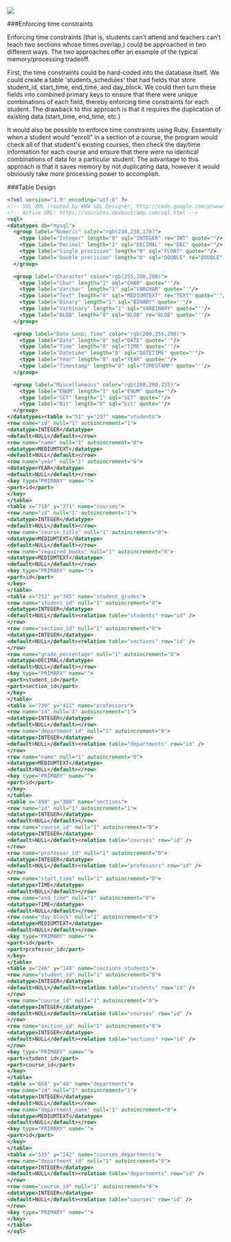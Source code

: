 <img src="http://i.imgur.com/UDOgsEE.png"/>

###Enforcing time constraints

Enforcing time constraints (that is, students can't attend and teachers can't teach two sections whose times overlap,) could be approached in two different ways. The two approaches offer an
example of the typical memory/processing tradeoff.

First, the time constraints could be hard-coded into the database itself. We could create a
table 'students_schedules' that had fields that store student_id, start_time, end_time, and
day_block. We could then turn these fields into combined primary keys to ensure that there were
unique combinations of each field, thereby enforcing time constraints for each student. The
drawback to this approach is that it requires the duplication of existing data (start_time,
end_time, etc.)

It would also be possible to enforce time constraints using Ruby.  Essentially when a student would "enroll" in a section of a course, the program would check all of that student's existing courses, then check the day/time information for each course and ensure that there were no identical combinations of data for a particular student.  The advantage to this approach is that it saves memory by not duplicating data, however it would obviously take more processing power to accomplish.

###Table Design

```xml
<?xml version="1.0" encoding="utf-8" ?>
<!-- SQL XML created by WWW SQL Designer, http://code.google.com/p/wwwsqldesigner/ -->
<!-- Active URL: https://socrates.devbootcamp.com/sql.html -->
<sql>
<datatypes db="mysql">
  <group label="Numeric" color="rgb(238,238,170)">
    <type label="Integer" length="0" sql="INTEGER" re="INT" quote=""/>
    <type label="Decimal" length="1" sql="DECIMAL" re="DEC" quote=""/>
    <type label="Single precision" length="0" sql="FLOAT" quote=""/>
    <type label="Double precision" length="0" sql="DOUBLE" re="DOUBLE" quote=""/>
  </group>

  <group label="Character" color="rgb(255,200,200)">
    <type label="Char" length="1" sql="CHAR" quote="'"/>
    <type label="Varchar" length="1" sql="VARCHAR" quote="'"/>
    <type label="Text" length="0" sql="MEDIUMTEXT" re="TEXT" quote="'"/>
    <type label="Binary" length="1" sql="BINARY" quote="'"/>
    <type label="Varbinary" length="1" sql="VARBINARY" quote="'"/>
    <type label="BLOB" length="0" sql="BLOB" re="BLOB" quote="'"/>
  </group>

  <group label="Date &amp; Time" color="rgb(200,255,200)">
    <type label="Date" length="0" sql="DATE" quote="'"/>
    <type label="Time" length="0" sql="TIME" quote="'"/>
    <type label="Datetime" length="0" sql="DATETIME" quote="'"/>
    <type label="Year" length="0" sql="YEAR" quote=""/>
    <type label="Timestamp" length="0" sql="TIMESTAMP" quote="'"/>
  </group>

  <group label="Miscellaneous" color="rgb(200,200,255)">
    <type label="ENUM" length="1" sql="ENUM" quote=""/>
    <type label="SET" length="1" sql="SET" quote=""/>
    <type label="Bit" length="0" sql="bit" quote=""/>
  </group>
</datatypes><table x="51" y="237" name="students">
<row name="id" null="1" autoincrement="1">
<datatype>INTEGER</datatype>
<default>NULL</default></row>
<row name="name" null="1" autoincrement="0">
<datatype>MEDIUMTEXT</datatype>
<default>NULL</default></row>
<row name="year" null="1" autoincrement="0">
<datatype>YEAR</datatype>
<default>NULL</default></row>
<key type="PRIMARY" name="">
<part>id</part>
</key>
</table>
<table x="718" y="271" name="courses">
<row name="id" null="1" autoincrement="1">
<datatype>INTEGER</datatype>
<default>NULL</default></row>
<row name="course_title" null="1" autoincrement="0">
<datatype>MEDIUMTEXT</datatype>
<default>NULL</default></row>
<row name="required_books" null="1" autoincrement="0">
<datatype>MEDIUMTEXT</datatype>
<default>NULL</default></row>
<key type="PRIMARY" name="">
<part>id</part>
</key>
</table>
<table x="251" y="345" name="student_grades">
<row name="student_id" null="1" autoincrement="0">
<datatype>INTEGER</datatype>
<default>NULL</default><relation table="students" row="id" />
</row>
<row name="section_id" null="1" autoincrement="0">
<datatype>INTEGER</datatype>
<default>NULL</default><relation table="sections" row="id" />
</row>
<row name="grade_percentage" null="1" autoincrement="0">
<datatype>DECIMAL</datatype>
<default>NULL</default></row>
<key type="PRIMARY" name="">
<part>student_id</part>
<part>section_id</part>
</key>
</table>
<table x="739" y="411" name="professors">
<row name="id" null="1" autoincrement="1">
<datatype>INTEGER</datatype>
<default>NULL</default></row>
<row name="department_id" null="1" autoincrement="0">
<datatype>INTEGER</datatype>
<default>NULL</default><relation table="departments" row="id" />
</row>
<row name="name" null="1" autoincrement="0">
<datatype>MEDIUMTEXT</datatype>
<default>NULL</default></row>
<key type="PRIMARY" name="">
<part>id</part>
</key>
</table>
<table x="499" y="300" name="sections">
<row name="id" null="1" autoincrement="1">
<datatype>INTEGER</datatype>
<default>NULL</default></row>
<row name="course_id" null="1" autoincrement="0">
<datatype>INTEGER</datatype>
<default>NULL</default><relation table="courses" row="id" />
</row>
<row name="professor_id" null="1" autoincrement="0">
<datatype>INTEGER</datatype>
<default>NULL</default><relation table="professors" row="id" />
</row>
<row name="start_time" null="1" autoincrement="0">
<datatype>TIME</datatype>
<default>NULL</default></row>
<row name="end_time" null="1" autoincrement="0">
<datatype>TIME</datatype>
<default>NULL</default></row>
<row name="day_block" null="1" autoincrement="0">
<datatype>MEDIUMTEXT</datatype>
<default>NULL</default></row>
<key type="PRIMARY" name="">
<part>id</part>
<part>professor_id</part>
</key>
</table>
<table x="246" y="148" name="sections_students">
<row name="student_id" null="1" autoincrement="0">
<datatype>INTEGER</datatype>
<default>NULL</default><relation table="students" row="id" />
</row>
<row name="course_id" null="1" autoincrement="0">
<datatype>INTEGER</datatype>
<default>NULL</default><relation table="courses" row="id" />
</row>
<row name="section_id" null="1" autoincrement="0">
<datatype>INTEGER</datatype>
<default>NULL</default><relation table="sections" row="id" />
</row>
<key type="PRIMARY" name="">
<part>student_id</part>
<part>course_id</part>
</key>
</table>
<table x="658" y="40" name="departments">
<row name="id" null="1" autoincrement="1">
<datatype>INTEGER</datatype>
<default>NULL</default></row>
<row name="department_name" null="1" autoincrement="0">
<datatype>MEDIUMTEXT</datatype>
<default>NULL</default></row>
<key type="PRIMARY" name="">
<part>id</part>
</key>
</table>
<table x="535" y="142" name="courses_departments">
<row name="department_id" null="1" autoincrement="0">
<datatype>INTEGER</datatype>
<default>NULL</default><relation table="departments" row="id" />
</row>
<row name="course_id" null="1" autoincrement="0">
<datatype>INTEGER</datatype>
<default>NULL</default><relation table="courses" row="id" />
</row>
<key type="PRIMARY" name="">
</key>
</table>
</sql>
```
